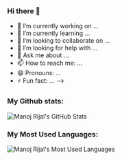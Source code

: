 ### Hi there 👋

<!--
**prop07/prop07** is a ✨ _special_ ✨ repository because its `README.md` (this file) appears on your GitHub profile.

Here are some ideas to get you started:

- 🔭 I’m currently working on ...
- 🌱 I’m currently learning ...
- 👯 I’m looking to collaborate on ...
- 🤔 I’m looking for help with ...
- 💬 Ask me about ...
- 📫 How to reach me: ...
- 😄 Pronouns: ...
- ⚡ Fun fact: ...
-->
- 🔭 I’m currently working on ...
- 🌱 I’m currently learning ...
- 👯 I’m looking to collaborate on ...
- 🤔 I’m looking for help with ...
- 💬 Ask me about ...
- 📫 How to reach me: ...
- 😄 Pronouns: ...
- ⚡ Fun fact: ...
-->

<h3>My Github stats:</h3>
<img class="jss42" loading="lazy" src="https://github-readme-stats.vercel.app/api?username=prop07&amp;show_icons=true" alt="Manoj Rijal's GitHub Stats">

<h3>My Most Used Languages:</h3>
<img class="jss42" loading="lazy" src="https://github-readme-stats.vercel.app/api/top-langs/?username=prop07&amp;layout=compact" alt="Manoj Rijal's Most Used Languages">
